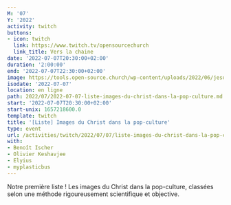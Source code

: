 ```yaml
---
M: '07'
Y: '2022'
activity: twitch
buttons:
- icon: twitch
  link: https://www.twitch.tv/opensourcechurch
  link_title: Vers la chaine
date: '2022-07-07T20:30:00+02:00'
duration: '2:00:00'
end: '2022-07-07T22:30:00+02:00'
image: https://tools.open-source.church/wp-content/uploads/2022/06/jesus-pop-culture-thats-how-i-saved-the-world.jpg
isodate: '2022-07-07'
location: en ligne
path: 2022/07/2022-07-07-liste-images-du-christ-dans-la-pop-culture.md
start: '2022-07-07T20:30:00+02:00'
start-unix: 1657218600.0
template: twitch
title: '[Liste] Images du Christ dans la pop-culture'
type: event
url: /activities/twitch/2022/07/07/liste-images-du-christ-dans-la-pop-culture
with:
- Benoît Ischer
- Olivier Keshavjee
- Elyius
- myplasticbus
---
```

Notre première liste ! Les images du Christ dans la pop-culture, classées selon une méthode rigoureusement scientifique et objective.